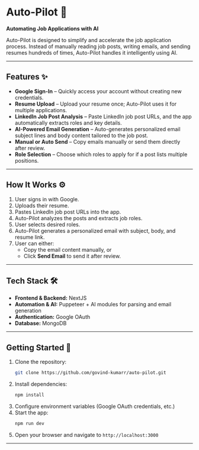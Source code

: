 # Auto-Pilot 🚀

**Automating Job Applications with AI**

Auto-Pilot is designed to simplify and accelerate the job application process. Instead of manually reading job posts, writing emails, and sending resumes hundreds of times, Auto-Pilot handles it intelligently using AI.

---

## Features ✨

- **Google Sign-In** – Quickly access your account without creating new credentials.
- **Resume Upload** – Upload your resume once; Auto-Pilot uses it for multiple applications.
- **LinkedIn Job Post Analysis** – Paste LinkedIn job post URLs, and the app automatically extracts roles and key details.
- **AI-Powered Email Generation** – Auto-generates personalized email subject lines and body content tailored to the job post.
- **Manual or Auto Send** – Copy emails manually or send them directly after review.
- **Role Selection** – Choose which roles to apply for if a post lists multiple positions.

---

## How It Works ⚙️

1. User signs in with Google.
2. Uploads their resume.
3. Pastes LinkedIn job post URLs into the app.
4. Auto-Pilot analyzes the posts and extracts job roles.
5. User selects desired roles.
6. Auto-Pilot generates a personalized email with subject, body, and resume link.
7. User can either:
   - Copy the email content manually, or
   - Click **Send Email** to send it after review.

---

## Tech Stack 🛠️

- **Frontend & Backend:** NextJS
- **Automation & AI:** Puppeteer + AI modules for parsing and email generation
- **Authentication:** Google OAuth
- **Database:** MongoDB

---

## Getting Started 🚀

1. Clone the repository:
   ```bash
   git clone https://github.com/govind-kumarr/auto-pilot.git
   ```
2. Install dependencies:
   ```bash
   npm install
   ```
3. Configure environment variables (Google OAuth credentials, etc.)
4. Start the app:
   ```bash
   npm run dev
   ```
5. Open your browser and navigate to `http://localhost:3000`

---

